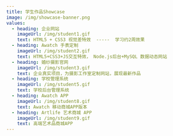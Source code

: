 ```yaml
---
title: 学生作品Showcase
image: /img/showcase-banner.png
values:
  - heading: 企业网站
    imageUrl: /img/student1.gif
    text: HTML5 + CSS3 视觉差特效  -----  学习约2周效果
  - heading: Awatch 手表定制
    imageUrl: /img/student2.gif
    text: HTML5+CSS3+JS交互特效， Node.js后台+MySQL 数据动态网站
  - heading: 婚纱摄影官网
    imageUrl: /img/student3.gif
    text: 企业真实项目，为摄影工作室定制网站，展现最新作品
  - heading: 学校管理系统
    imageUrl: /img/student5.gif
    text: 学校后台管理系统
  - heading: Awatch APP
    imageUrl: /img/student8.gif
    text: Awatch 移动商城APP版本
  - heading: Artlife 艺术商城 APP
    imageUrl: /img/student9.gif
    text: 高端艺术品商城APP
---
```


